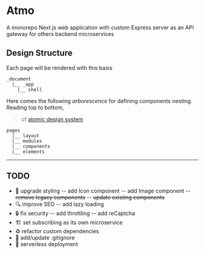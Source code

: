 # Atmo

A monorepo Next.js web application with custom Express server as an API gateway
for others backend microservices

## Design Structure

Each page will be rendered with this basis

```
_document
  |__ _app
    |__ shell
```

Here comes the following _arborescence_ for defining components nesting.
Reading top to bottom,

> cf [atomic design system](http://atomicdesign.bradfrost.com/table-of-contents/)

```
pages
  |__ layout
  |__ modules
  |__ components
  |__ elements
```

---

## TODO

- :lipstick: upgrade styling
  -- add Icon component
  -- add Image component
  -- ~~remove legacy components~~
  -- ~~update existing components~~
- :mag: improve SEO
  -- add lazy loading
- :lock: fix security
  -- add throttling
  -- add reCaptcha
- :building_construction: set subscribing as its own microservice
- :recycle: refactor custom dependencies
- :see_no_evil: add/update .gitignore
- :rocket: serverless deployment
